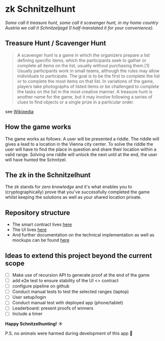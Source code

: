 # zk Schnitzelhunt

*Some call it treasure hunt, some call it scavenger hunt, in my home country Austria we call it Schnitzeljagd (I half-translated it for your convenience).*

## Treasure Hunt / Scavenger Hunt

> A scavenger hunt is a game in which the organizers prepare a list defining specific items, which the participants seek to gather or complete all items on the list, usually without purchasing them.[1] Usually participants work in small teams, although the rules may allow individuals to participate. The goal is to be the first to complete the list or to complete the most items on that list. In variations of the game, players take photographs of listed items or be challenged to complete the tasks on the list in the most creative manner. A treasure hunt is another name for the game, but it may involve following a series of clues to find objects or a single prize in a particular order. 

see [Wikipedia](https://en.wikipedia.org/wiki/Scavenger_hunt)

## How the game works

The game works as follows: A user will be presented a riddle. The riddle will gives a lead to a location in the Vienna city center. To solve the riddle the user will have to find the place in question and share their location within a valid range. Solving one riddle will unlock the next until at the end, the user will have hunted the Schnitzel.

## The zk in the Schnitzelhunt
The zk stands for *zero knowledge* and it's what enables you to (cryptographically) prove that you've successfully completed the game whilst keeping the solutions as well as your shared location private.

## Repository structure

- The smart contract lives [here](./contracts/src/Schnitzel.ts)
- The UI lives [here](./ui/pages/)
- And further documentation on the technical implementation as well as mockups can be found [here](./docs/)

## Ideas to extend this project beyond the current scope
- [ ] Make use of recursion API to generate proof at the end of the game
- [ ] add e2e test to ensure stability of the UI <> contract
- [ ] configure pipeline on github
- [ ] Conduct manual tests to test the selected ranges (laptop)
- [ ] User setup/login
- [ ] Conduct manual test with deployed app (phone/tablet)
- [ ] Leaderboard: present proofs of winners 
- [ ] Include a timer 

**Happy Schnitzelhunting!** :sunny:

P.S. no animals were harmed during development of this app 🐷